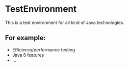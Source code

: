 # TestEnvironment

This is a test environment for all kind of Java technologies.

## For example:
- Efficiency/performance testing
- Java 8 features
- ... 